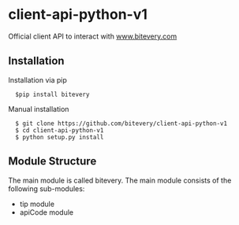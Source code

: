 # client-api-python-v1
Official client API to interact with www.bitevery.com

## Installation
Installation via pip
```
  $pip install bitevery
```
Manual installation
```
  $ git clone https://github.com/bitevery/client-api-python-v1
  $ cd client-api-python-v1
  $ python setup.py install
```
## Module Structure
The main module is called bitevery. The main module consists of the following sub-modules:
* tip module
* apiCode module
